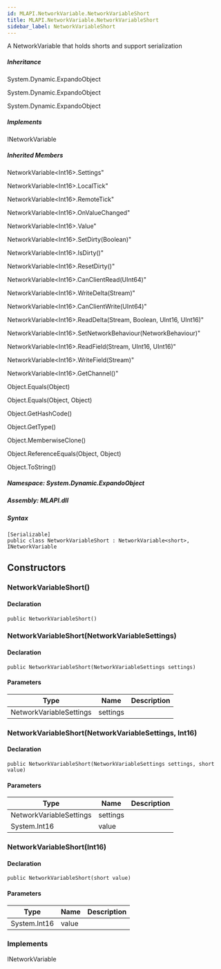 ```yaml
---  
id: MLAPI.NetworkVariable.NetworkVariableShort  
title: MLAPI.NetworkVariable.NetworkVariableShort
sidebar_label: NetworkVariableShort
---
```


<div class="markdown level0 summary">

A NetworkVariable that holds shorts and support serialization

</div>

<div class="markdown level0 conceptual">

</div>

<div class="inheritance">

##### Inheritance

<div class="level0">

System.Dynamic.ExpandoObject

</div>

<div class="level1">

System.Dynamic.ExpandoObject

</div>

<div class="level2">

System.Dynamic.ExpandoObject

</div>

</div>

<div classs="implements">

##### Implements

<div>

INetworkVariable

</div>

</div>

<div class="inheritedMembers">

##### Inherited Members

<div>

NetworkVariable&lt;Int16&gt;.Settings"

</div>

<div>

NetworkVariable&lt;Int16&gt;.LocalTick"

</div>

<div>

NetworkVariable&lt;Int16&gt;.RemoteTick"

</div>

<div>

NetworkVariable&lt;Int16&gt;.OnValueChanged"

</div>

<div>

NetworkVariable&lt;Int16&gt;.Value"

</div>

<div>

NetworkVariable&lt;Int16&gt;.SetDirty(Boolean)"

</div>

<div>

NetworkVariable&lt;Int16&gt;.IsDirty()"

</div>

<div>

NetworkVariable&lt;Int16&gt;.ResetDirty()"

</div>

<div>

NetworkVariable&lt;Int16&gt;.CanClientRead(UInt64)"

</div>

<div>

NetworkVariable&lt;Int16&gt;.WriteDelta(Stream)"

</div>

<div>

NetworkVariable&lt;Int16&gt;.CanClientWrite(UInt64)"

</div>

<div>

NetworkVariable&lt;Int16&gt;.ReadDelta(Stream, Boolean, UInt16, UInt16)"

</div>

<div>

NetworkVariable&lt;Int16&gt;.SetNetworkBehaviour(NetworkBehaviour)"

</div>

<div>

NetworkVariable&lt;Int16&gt;.ReadField(Stream, UInt16, UInt16)"

</div>

<div>

NetworkVariable&lt;Int16&gt;.WriteField(Stream)"

</div>

<div>

NetworkVariable&lt;Int16&gt;.GetChannel()"

</div>

<div>

Object.Equals(Object)

</div>

<div>

Object.Equals(Object, Object)

</div>

<div>

Object.GetHashCode()

</div>

<div>

Object.GetType()

</div>

<div>

Object.MemberwiseClone()

</div>

<div>

Object.ReferenceEquals(Object, Object)

</div>

<div>

Object.ToString()

</div>

</div>

##### **Namespace**: System.Dynamic.ExpandoObject

##### **Assembly**: MLAPI.dll

##### Syntax

    [Serializable]
    public class NetworkVariableShort : NetworkVariable<short>, INetworkVariable

## Constructors 

### NetworkVariableShort()

<div class="markdown level1 summary">

</div>

<div class="markdown level1 conceptual">

</div>

#### Declaration

    public NetworkVariableShort()

### NetworkVariableShort(NetworkVariableSettings)

<div class="markdown level1 summary">

</div>

<div class="markdown level1 conceptual">

</div>

#### Declaration

    public NetworkVariableShort(NetworkVariableSettings settings)

#### Parameters

| Type                    | Name     | Description |
|-------------------------|----------|-------------|
| NetworkVariableSettings | settings |             |

### NetworkVariableShort(NetworkVariableSettings, Int16)

<div class="markdown level1 summary">

</div>

<div class="markdown level1 conceptual">

</div>

#### Declaration

    public NetworkVariableShort(NetworkVariableSettings settings, short value)

#### Parameters

| Type                    | Name     | Description |
|-------------------------|----------|-------------|
| NetworkVariableSettings | settings |             |
| System.Int16            | value    |             |

### NetworkVariableShort(Int16)

<div class="markdown level1 summary">

</div>

<div class="markdown level1 conceptual">

</div>

#### Declaration

    public NetworkVariableShort(short value)

#### Parameters

| Type         | Name  | Description |
|--------------|-------|-------------|
| System.Int16 | value |             |

### Implements

<div>

INetworkVariable

</div>
